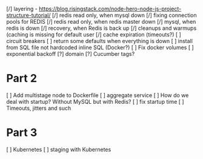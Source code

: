 [/] layering - https://blog.risingstack.com/node-hero-node-js-project-structure-tutorial/
[/] redis read only, when mysql down
[/] fixing connection pools for REDIS
[/] redis read only, when redis master down
[/] mysql, when redis is down
[/] recovery, when Redis is back up
[/] cleanups and warmups (caching is missing for default user
[/] cache expiration (timeouts?)
[ ] circuit breakers
[ ] return some defaults when everything is down
[ ] install from SQL file not hardcoded inline SQL (Docker?)
[ ] Fix docker volumes
[ ] exponential backoff
[?] domain
[?] Cucumber tags?

# Part 2
[ ] Add multistage node to Dockerfile
[ ] aggregate service
[ ] How do we deal with startup? Without MySQL but with Redis?
[ ] fix startup time
[ ] Timeouts, jitters and such

# Part 3
[ ] Kubernetes
[ ] staging with Kubernetes